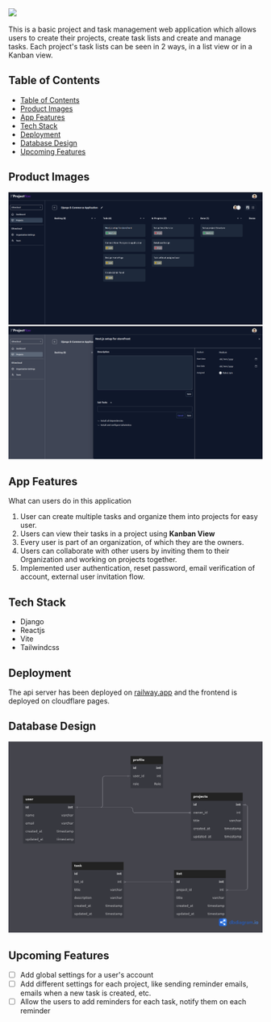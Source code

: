 <img src="https://github.com/UtkarshNawalgaria/ProjectFlow/assets/28248712/ea3bdad0-4f32-4bb0-b41c-85313264cc47" width="50%" />


This is a basic project and task management web application which allows users to create their projects, create task lists and create and manage tasks. Each project's task lists can be seen in 2 ways, in a list view or in a Kanban view.


## Table of Contents
- [Table of Contents](#table-of-contents)
- [Product Images](#product-images)
- [App Features](#app-features)
- [Tech Stack](#tech-stack)
- [Deployment](#deployment)
- [Database Design](#database-design)
- [Upcoming Features](#upcoming-features)

## Product Images
![Screenshot from 2023-08-22 11-41-55](./images/projects_page.png)
![Screenshot from 2023-08-22 11-41-55](./images/single_task_sidebar.png)

## App Features
What can users do in this application

1. User can create multiple tasks and organize them into projects for easy user.
2. Users can view their tasks in a project using **Kanban View**
3. Every user is part of an organization, of which they are the owners.
4. Users can collaborate with other users by inviting them to their Organization and working on projects together.
5. Implemented user authentication, reset password, email verification of account, external user invitation flow.

## Tech Stack
* Django
* Reactjs
* Vite
* Tailwindcss

## Deployment
The api server has been deployed on [railway.app](https://railway.app/) and the frontend is deployed on cloudflare pages.

## Database Design
![Database models](images/dbdiagram.png)


## Upcoming Features
- [ ] Add global settings for a user's account
- [ ] Add different settings for each project, like sending reminder emails, emails when a new task is created, etc.
- [ ] Allow the users to add reminders for each task, notify them on each reminder
